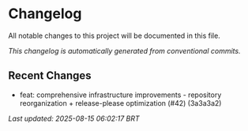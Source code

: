 # Changelog

All notable changes to this project will be documented in this file.

*This changelog is automatically generated from conventional commits.*

## Recent Changes

- feat: comprehensive infrastructure improvements - repository reorganization + release-please optimization (#42) (3a3a3a2)

*Last updated: 2025-08-15 06:02:17 BRT*

